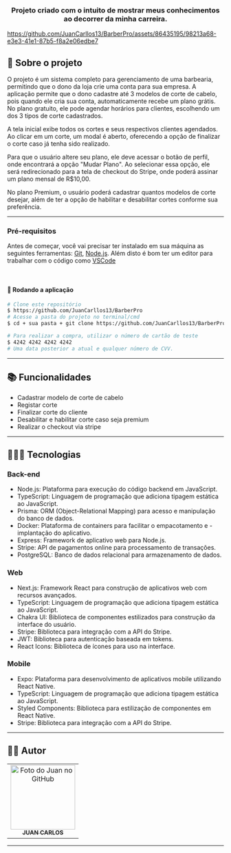 <h3 align="center">
  Projeto criado com o intuito de mostrar meus conhecimentos ao decorrer da minha carreira.
</h3>


https://github.com/JuanCarllos13/BarberPro/assets/86435195/98213a68-e3e3-41e1-87b5-f8a2e06edbe7



## 📝 Sobre o projeto

O projeto é um sistema completo para gerenciamento de uma barbearia, permitindo que o dono da loja crie uma conta para sua empresa. A aplicação permite que o dono cadastre até 3 modelos de corte de cabelo, pois quando ele cria sua conta, automaticamente recebe um plano grátis. No plano gratuito, ele pode agendar horários para clientes, escolhendo um dos 3 tipos de corte cadastrados.

A tela inicial exibe todos os cortes e seus respectivos clientes agendados. Ao clicar em um corte, um modal é aberto, oferecendo a opção de finalizar o corte caso já tenha sido realizado.

Para que o usuário altere seu plano, ele deve acessar o botão de perfil, onde encontrará a opção "Mudar Plano". Ao selecionar essa opção, ele será redirecionado para a tela de checkout do Stripe, onde poderá assinar um plano mensal de R$10,00.

No plano Premium, o usuário poderá cadastrar quantos modelos de corte desejar, além de ter a opção de habilitar e desabilitar cortes conforme sua preferência.

<hr>

### Pré-requisitos

Antes de começar, você vai precisar ter instalado em sua máquina as seguintes ferramentas:
[Git](https://git-scm.com), [Node.js](https://nodejs.org/en/).
Além disto é bom ter um editor para trabalhar com o código como [VSCode](https://code.visualstudio.com/)

<br>

#### 🎲 Rodando a aplicação

```bash
# Clone este repositório
$ https://github.com/JuanCarllos13/BarberPro
# Acesse a pasta do projeto no terminal/cmd
$ cd + sua pasta + git clone https://github.com/JuanCarllos13/BarberPro

# Para realizar a compra, utilizar o número de cartão de teste
$ 4242 4242 4242 4242
# Uma data posterior a atual e qualquer número de CVV.
```

---

## 📚 Funcionalidades

- Cadastrar modelo de corte de cabelo
- Registar corte
- Finalizar corte do cliente
- Desabilitar e habilitar corte caso seja premium
- Realizar o checkout via stripe

<hr>

## 👩🏻‍💻 Tecnologias


<h3>Back-end</h3>

- Node.js: Plataforma para execução do código backend em JavaScript.
- TypeScript: Linguagem de programação que adiciona tipagem estática ao JavaScript.
- Prisma: ORM (Object-Relational Mapping) para acesso e manipulação do banco de dados.
- Docker: Plataforma de containers para facilitar o empacotamento e - implantação do aplicativo.
- Express: Framework de aplicativo web para Node.js.
- Stripe: API de pagamentos online para processamento de transações.
- PostgreSQL: Banco de dados relacional para armazenamento de dados.

<h3>Web</h3>

- Next.js: Framework React para construção de aplicativos web com recursos avançados.
- TypeScript: Linguagem de programação que adiciona tipagem estática ao JavaScript.
- Chakra UI: Biblioteca de componentes estilizados para construção da interface do usuário.
- Stripe: Biblioteca para integração com a API do Stripe.
- JWT: Biblioteca para autenticação baseada em tokens.
- React Icons: Biblioteca de ícones para uso na interface.

<h3>Mobile</h3>

- Expo: Plataforma para desenvolvimento de aplicativos mobile utilizando React Native.
- TypeScript: Linguagem de programação que adiciona tipagem estática ao JavaScript.
- Styled Components: Biblioteca para estilização de componentes em React Native.
- Stripe: Biblioteca para integração com a API do Stripe.
<hr>

## 👨‍💻 Autor<br>

<table>
  <tr>
    <td align="center">
      <a href="https://github.com/JuanCarllos13">
        <img src="https://github.com/JuanCarllos13.png" width="150px;" height="150px" alt="Foto do Juan no GitHub"/><br>
        <sub>
          <b>JUAN CARLOS</b>
        </sub>
      </a>
    </td>
  </tr>
</table>
</table>
<hr>
